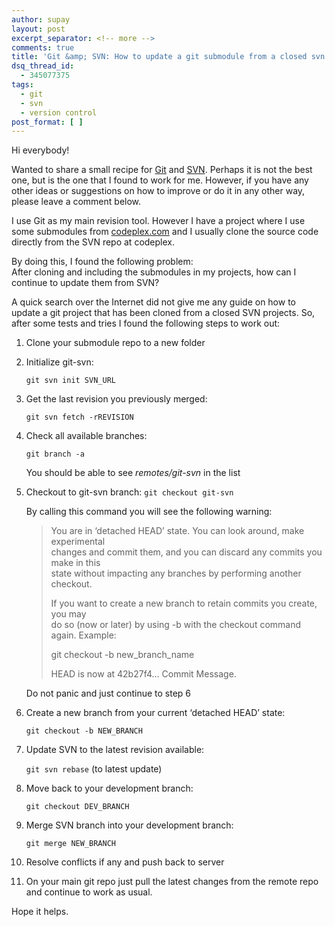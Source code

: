 ```yaml
---
author: supay
layout: post
excerpt_separator: <!-- more -->
comments: true
title: 'Git &amp; SVN: How to update a git submodule from a closed svn repository'
dsq_thread_id:
  - 345077375
tags:
  - git
  - svn
  - version control
post_format: [ ]
---
```

Hi everybody!

Wanted to share a small recipe for [Git][1] and [SVN][2]. Perhaps it is not the best one, but is the one that I found to work for me. However, if you have any other ideas or suggestions on how to improve or do it in any other way, please leave a comment below.

I use Git as my main revision tool. However I have a project where I use some submodules from [codeplex.com][3] and I usually clone the source code directly from the SVN repo at codeplex.

By doing this, I found the following problem:  
After cloning and including the submodules in my projects, how can I continue to update them from SVN?

<!-- more -->
A quick search over the Internet did not give me any guide on how to update a git project that has been cloned from a closed SVN projects. So, after some tests and tries I found the following steps to work out:

1. Clone your submodule repo to a new folder

2. Initialize git-svn:
	
	`git svn init SVN_URL`

3. Get the last revision you previously merged:

	`git svn fetch -rREVISION`

4. Check all available branches: 
   
   `git branch -a`
   
	You should be able to see *remotes/git-svn* in the list
    
5.  Checkout to git-svn branch: 
	`git checkout git-svn`
        
	By calling this command you will see the following warning:
        
	> You are in ‘detached HEAD’ state. You can look around, make experimental  
	> changes and commit them, and you can discard any commits you make in this  
	> state without impacting any branches by performing another checkout.
	> 
	> If you want to create a new branch to retain commits you create, you may  
	> do so (now or later) by using -b with the checkout command again. Example:
	> 
	> git checkout -b new\_branch\_name
	> 
	> HEAD is now at 42b27f4… Commit Message.
        
	Do not panic and just continue to step 6
	
6. Create a new branch from your current ‘detached HEAD’ state: 
	
	`git checkout -b NEW_BRANCH`
        
7. Update SVN to the latest revision available: 
	
	`git svn rebase` (to latest update)
        
8. Move back to your development branch: 
	
	`git checkout DEV_BRANCH`
        
9. Merge SVN branch into your development branch: 
                
	`git merge NEW_BRANCH`
        
10. Resolve conflicts if any and push back to server

11. On your main git repo just pull the latest changes from the remote repo and continue to work as usual. 
        
Hope it helps.

 [1]: http://git-scm.com/ "Git - the fast version control system"
 [2]: http://subversion.apache.org/ "Apache™ Subversion® - Enterprise-class centralized version control for the masses"
 [3]: http://codeplex.com "Open Source Project Community"
